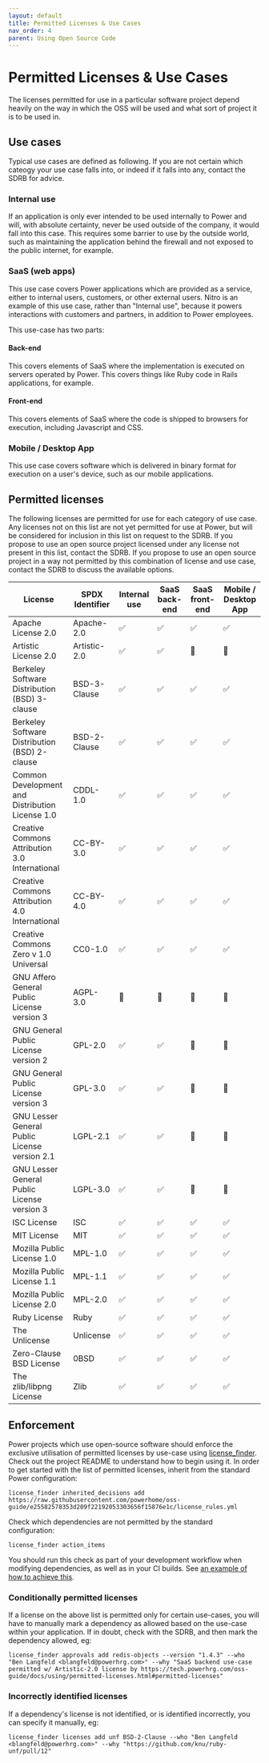 ```yaml
---
layout: default
title: Permitted Licenses & Use Cases
nav_order: 4
parent: Using Open Source Code
---
```


# Permitted Licenses & Use Cases

The licenses permitted for use in a particular software project depend heavily on the way in which the OSS will be used and what sort of project it is to be used in.

## Use cases

Typical use cases are defined as following. If you are not certain which cateogy your use case falls into, or indeed if it falls into any, contact the SDRB for advice.

### Internal use

If an application is only ever intended to be used internally to Power and will, with absolute certainty, never be used outside of the company, it would fall into this case. This requires some barrier to use by the outside world, such as maintaining the application behind the firewall and not exposed to the public internet, for example.

### SaaS (web apps)

This use case covers Power applications which are provided as a service, either to internal users, customers, or other external users. Nitro is an example of this use case, rather than "Internal use", because it powers interactions with customers and partners, in addition to Power employees.

This use-case has two parts:

#### Back-end

This covers elements of SaaS where the implementation is executed on servers operated by Power. This covers things like Ruby code in Rails applications, for example.

#### Front-end

This covers elements of SaaS where the code is shipped to browsers for execution, including Javascript and CSS.

### Mobile / Desktop App

This use case covers software which is delivered in binary format for execution on a user's device, such as our mobile applications.

## Permitted licenses

The following licenses are permitted for use for each category of use case. Any licenses not on this list are not yet permitted for use at Power, but will be considered for inclusion in this list on request to the SDRB. If you propose to use an open source project licensed under any license not present in this list, contact the SDRB. If you propose to use an open source project in a way not permitted by this combination of license and use case, contact the SDRB to discuss the available options.

| License | SPDX Identifier | Internal use | SaaS back-end | SaaS front-end | Mobile / Desktop App |
| ------- | --------------- | ------------ | ------------- | -------------- | -------------------- |
| Apache License 2.0 | Apache-2.0 | ✅ | ✅ | ✅ | ✅ |
| Artistic License 2.0 | Artistic-2.0 | ✅ | ✅ | 🚫 | 🚫 |
| Berkeley Software Distribution (BSD) 3-clause | BSD-3-Clause | ✅ | ✅ | ✅ | ✅ |
| Berkeley Software Distribution (BSD) 2-clause | BSD-2-Clause | ✅ | ✅ | ✅ | ✅ |
| Common Development and Distribution License 1.0 | CDDL-1.0 | ✅ | ✅ | ✅ | ✅ |
| Creative Commons Attribution 3.0 International | CC-BY-3.0 | ✅ | ✅ | ✅ | ✅ |
| Creative Commons Attribution 4.0 International | CC-BY-4.0 | ✅ | ✅ | ✅ | ✅ |
| Creative Commons Zero v 1.0 Universal | CC0-1.0 | ✅ | ✅ | ✅ | ✅ |
| GNU Affero General Public License version 3 | AGPL-3.0 | 🚫 | 🚫 | 🚫 | 🚫 |
| GNU General Public License version 2 | GPL-2.0 | ✅ | ✅ | 🚫 | 🚫 |
| GNU General Public License version 3 | GPL-3.0 | ✅ | ✅ | 🚫 | 🚫 |
| GNU Lesser General Public License version 2.1 | LGPL-2.1 | ✅ | ✅ | 🚫 | 🚫 |
| GNU Lesser General Public License version 3 | LGPL-3.0 | ✅ | ✅ | 🚫 | 🚫 |
| ISC License | ISC | ✅ | ✅ | ✅ | ✅ |
| MIT License | MIT | ✅ | ✅ | ✅ | ✅ |
| Mozilla Public License 1.0 | MPL-1.0 | ✅ | ✅ | ✅ | ✅ |
| Mozilla Public License 1.1 | MPL-1.1 | ✅ | ✅ | ✅ | ✅ |
| Mozilla Public License 2.0 | MPL-2.0 | ✅ | ✅ | ✅ | ✅ |
| Ruby License | Ruby | ✅ | ✅ | ✅ | ✅ |
| The Unlicense | Unlicense | ✅ | ✅ | ✅ | ✅ |
| Zero-Clause BSD License | 0BSD | ✅ | ✅ | ✅ | ✅ |
| The zlib/libpng License | Zlib | ✅ | ✅ | ✅ | ✅ |

## Enforcement

Power projects which use open-source software should enforce the exclusive utilisation of permitted licenses by use-case using [license_finder](https://github.com/pivotal/LicenseFinder). Check out the project README to understand how to begin using it. In order to get started with the list of permitted licenses, inherit from the standard Power configuration:

```shell
license_finder inherited_decisions add https://raw.githubusercontent.com/powerhome/oss-guide/e25582578353d209f22192053303656f15876e1c/license_rules.yml
```

Check which dependencies are not permitted by the standard configuration:

```shell
license_finder action_items
```

You should run this check as part of your development workflow when modifying dependencies, as well as in your CI builds. See [an example of how to achieve this](https://github.com/powerhome/milano/pull/506).

### Conditionally permitted licenses

If a license on the above list is permitted only for certain use-cases, you will have to manually mark a dependency as allowed based on the use-case within your application. If in doubt, check with the SDRB, and then mark the dependency allowed, eg:

```shell
license_finder approvals add redis-objects --version "1.4.3" --who "Ben Langfeld <blangfeld@powerhrg.com>" --why "SaaS backend use-case permitted w/ Artistic-2.0 license by https://tech.powerhrg.com/oss-guide/docs/using/permitted-licenses.html#permitted-licenses"
```

### Incorrectly identified licenses

If a dependency's license is not identified, or is identified incorrectly, you can specify it manually, eg:

```shell
license_finder licenses add unf BSD-2-Clause --who "Ben Langfeld <blangfeld@powerhrg.com>" --why "https://github.com/knu/ruby-unf/pull/12"
```
